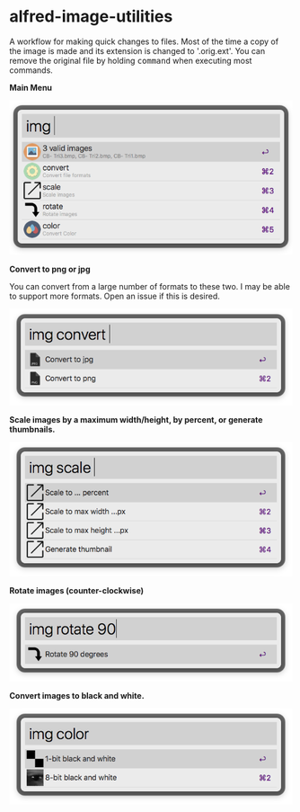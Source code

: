 # alfred-image-utilities

A workflow for making quick changes to files. Most of the time a copy of the image is made and its extension is changed to '.orig.ext'. You can remove the original file by holding <kbd>command</kbd> when executing most commands.

__Main Menu__

![home](screenshots/home.png)

__Convert to png or jpg__

You can convert from a large number of formats to these two.
I may be able to support more formats. Open an issue if this is desired.

![convert](screenshots/convert.png)

__Scale images by a maximum width/height, by percent, or generate thumbnails.__

![scale](screenshots/scale.png)

__Rotate images (counter-clockwise)__

![rotate](screenshots/rotate.png)

__Convert images to black and white.__

![color](screenshots/color.png)

